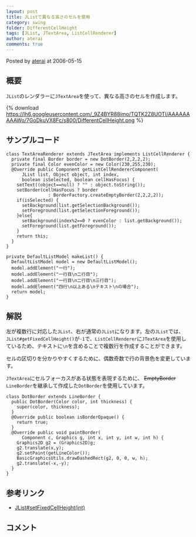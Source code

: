 ```yaml
---
layout: post
title: JListで異なる高さのセルを使用
category: swing
folder: DifferentCellHeight
tags: [JList, JTextArea, ListCellRenderer]
author: aterai
comments: true
---
```


Posted by [aterai](http://terai.xrea.jp/aterai.html) at 2006-05-15

## 概要
`JList`のレンダラーに`JTextArea`を使って、異なる高さのセルを作成します。

{% download https://lh6.googleusercontent.com/_9Z4BYR88imo/TQTK2Z8UOTI/AAAAAAAAAWo/7GoDkuVX8Fc/s800/DifferentCellHeight.png %}

## サンプルコード
<pre class="prettyprint"><code>class TextAreaRenderer extends JTextArea implements ListCellRenderer {
  private final Border border = new DotBorder(2,2,2,2);
  private final Color evenColor = new Color(230,255,230);
  @Override public Component getListCellRendererComponent(
      JList list, Object object, int index,
      boolean isSelected, boolean cellHasFocus) {
    setText((object==null) ? "" : object.toString());
    setBorder(cellHasFocus ? border
                : BorderFactory.createEmptyBorder(2,2,2,2));
    if(isSelected) {
      setBackground(list.getSelectionBackground());
      setForeground(list.getSelectionForeground());
    }else{
      setBackground(index%2==0 ? evenColor : list.getBackground());
      setForeground(list.getForeground());
    }
    return this;
  }
}

private DefaultListModel makeList() {
  DefaultListModel model = new DefaultListModel();
  model.addElement("一行");
  model.addElement("一行目\n二行目");
  model.addElement("一行目\n二行目\n三行目");
  model.addElement("四行\n以上ある\nテキスト\nの場合");
  return model;
}
</code></pre>

## 解説
左が複数行に対応した`JList`、右が通常の`JList`になります。左の`JList`では、`JList#getFixedCellHeight()`が`-1`で、`ListCellRenderer`に`JTextArea`を使用しているため、テキストに`\n`を含めることで複数行を作成することができます。

セルの区切りを分かりやすくするために、偶数奇数で行の背景色を変更しています。

`JTextArea`にセルフォーカスがある状態を表現するために、 ~~EmptyBorder~~ `LineBorder`を継承して作成した`DotBorder`を使用しています。

<pre class="prettyprint"><code>class DotBorder extends LineBorder {
  public DotBorder(Color color, int thickness) {
    super(color, thickness);
  }
  @Override public boolean isBorderOpaque() {
    return true;
  }
  @Override public void paintBorder(
      Component c, Graphics g, int x, int y, int w, int h) {
    Graphics2D g2 = (Graphics2D)g;
    g2.translate(x,y);
    g2.setPaint(getLineColor());
    BasicGraphicsUtils.drawDashedRect(g2, 0, 0, w, h);
    g2.translate(-x,-y);
  }
}
</code></pre>

## 参考リンク
- [JList#setFixedCellHeight(int)](http://docs.oracle.com/javase/jp/6/api/javax/swing/JList.html#setFixedCellHeight%28int%29)

<!-- dummy comment line for breaking list -->

## コメント
